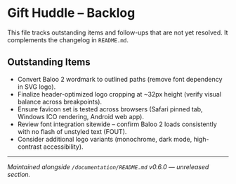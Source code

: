 # Gift Huddle – Backlog

This file tracks outstanding items and follow-ups that are not yet resolved.
It complements the changelog in `README.md`.

## Outstanding Items

- Convert Baloo 2 wordmark to outlined paths (remove font dependency in SVG logo).
- Finalize header-optimized logo cropping at ~32px height (verify visual balance across breakpoints).
- Ensure favicon set is tested across browsers (Safari pinned tab, Windows ICO rendering, Android web app).
- Review font integration sitewide – confirm Baloo 2 loads consistently with no flash of unstyled text (FOUT).
- Consider additional logo variants (monochrome, dark mode, high-contrast accessibility).

---

_Maintained alongside `/documentation/README.md` v0.6.0 — unreleased section._
